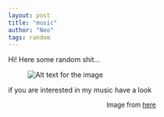 ```yaml
---
layout: post
title: "music"
author: "Neo"
tags: random
---
```


Hi! Here some random shit...

<figure>
  <img src="/assets/music.jpg" alt="Alt text for the image"/>
</figure>

if you are interested in my music have a look 
<figcaption style="font-size: small; text-align: center;">
    Image from <a href="https://www.ncbi.nlm.nih.gov/pmc/articles/PMC1402378/" target="_blank" rel="noopener noreferrer">here</a>
  </figcaption> 